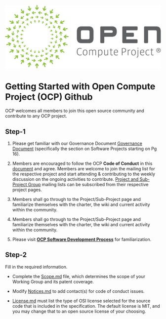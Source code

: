 ![](images/opencompute-TM-logo-1-1500w-v1-1.jpg)

Getting Started with Open Compute Project (OCP) Github
===================
OCP welcomes all members to join this open source community and contribute to any OCP project.

Step-1
-------------

1. Please get familiar with our Governance Document [Governance Document]( https://www.opencompute.org/documents/amended-governance-for-reference-only) (specifically the section on Software Projects starting on Pg 16).  

2.  Members are encouraged to follow the OCP **Code of Conduct** in this [document](https://github.com/opencomputeproject/OCP-Software-GitHub-Process/blob/master/Code%20of%20conduct.md) and agree. 
Members are welcome to join the mailing list for the respective project and start attending & contributing to the weekly discussion on the ongoing activities to contribute. [Project and Sub-Project Group](https://www.opencompute.org/projects) mailing lists can be subscribed from their respective project pages.

3. Members shall go through to the Project/Sub-Project page and familiarize themselves with the charter, the wiki and current activity within the community.

4. Members shall go through to the Project/Sub-Project page and familiarize themselves with the charter, the wiki and current activity within the community.

5. Please visit **[OCP Software Development Process](software/index.md)** for familiarization. 

## Step-2
Fill in the required information.

-   Complete the [Scope.md](https://github.com/opencomputeproject/OCP-Software-GitHub-Process/blob/master/Scope.md) file, which determines the scope of your Working Group and its patent coverage.
    
-   Modify [Notices.md](https://github.com/opencomputeproject/OCP-Software-GitHub-Process/blob/master/Notices.md) to add contact(s) for code of conduct issues.
    
-   [License.md](https://github.com/opencomputeproject/OCP-Software-GitHub-Process/blob/master/License.md) must list the type of OSI license selected for the source code that is included in the specification. The default license is MIT, and you may change that to an open source license of your choosing.

